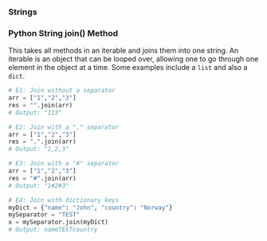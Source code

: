 ### Strings



### Python String join() Method
This takes all methods in an iterable and joins them into one string.
An iterable is an object that can be looped over, allowing one to go
through one element in the object at a time. Some examples include a 
`list` and also a `dict`.
```python
# E1: Join without a separator
arr = ["1","2","3"]
res = "".join(arr)
# Output: "123"

# E2: Join with a "," separator
arr = ["1","2","3"]
res = ",".join(arr)
# Output: "1,2,3"

# E3: Join with a "#" separator
arr = ["1","2","3"]
res = "#".join(arr)
# Output: "1#2#3"

# E4: Join with dictionary keys
myDict = {"name": "John", "country": "Norway"}
mySeparator = "TEST"
x = mySeparator.join(myDict)
# Output: nameTESTcountry

```